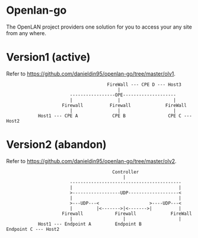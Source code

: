 # Openlan-go

The OpenLAN project providers one solution for you to access your any site from any where. 

# Version1 (active)

Refer to https://github.com/danieldin95/openlan-go/tree/master/olv1.

                                          FireWall --- CPE D --- Host3
                                              |
                            -----------------OPE--------------------
                            |                 |                    |
                         Firewall          Firewall             FireWall
                            |                 |                    |
                Host1 --- CPE A             CPE B                CPE C --- Host2

# Version2 (abandon)

Refer to https://github.com/danieldin95/openlan-go/tree/master/olv2.

                                            Controller
                                                |
                            ------------------------------------------
                            |                                        |
                            >------------------UDP-------------------<
                            |                                        |
                            >---UDP---<                   >----UDP---<    
                            |         |<------->|<------->|          |
                         Firewall            Firewall             FireWall
                            |                   |                    |
                Host1 --- Endpoint A         Endpoint B            Endpoint C --- Host2
